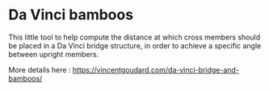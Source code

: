 # Da Vinci bamboos

This little tool to help compute the distance at which cross members should be placed in a Da Vinci bridge structure, in order to achieve a specific angle between upright members.

More details here : https://vincentgoudard.com/da-vinci-bridge-and-bamboos/
